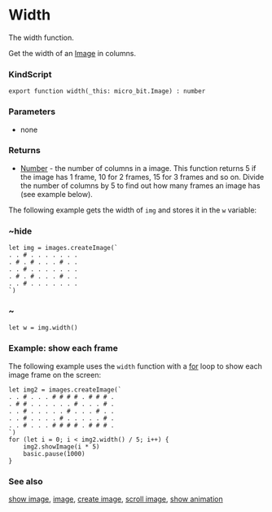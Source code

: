 # Width

The width function.

Get the width of an [Image](/microbit/reference/image/image) in columns.

### KindScript

```
export function width(_this: micro_bit.Image) : number
```

### Parameters

* none

### Returns

* [Number](/microbit/reference/types/number) - the number of columns in a image. This function returns 5 if the image has 1 frame, 10 for 2 frames, 15 for 3 frames and so on. Divide the number of columns by 5 to find out how many frames an image has (see example below).

The following example gets the width of `img` and stores it in the `w` variable:

### ~hide

```
let img = images.createImage(`
. . # . . . . . . .
. # . # . . . # . .
. . # . . . . . . .
. # . # . . . # . .
. . # . . . . . . .
`)
```

### ~

```
let w = img.width()
```

### Example: show each frame

The following example uses the `width` function with a [for](/microbit/reference/loops/for) loop to show each image frame on the screen:

```
let img2 = images.createImage(`
. . # . . . # # # # . # # # .
. # # . . . . . . # . . . # .
. . # . . . . . # . . . # . .
. . # . . . . # . . . . . # .
. . # . . . # # # # . # # # .
`)
for (let i = 0; i < img2.width() / 5; i++) {
    img2.showImage(i * 5)
    basic.pause(1000)
}
```

### See also

[show image](/microbit/reference/images/show-image), [image](/microbit/reference/image/image), [create image](/microbit/reference/images/create-image), [scroll image](/microbit/reference/images/scroll-image), [show animation](/microbit/reference/basic/show-animation)

